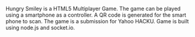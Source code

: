 Hungry Smiley is a HTML5 Multiplayer Game. The game can be played using a smartphone as a controller. A QR code is generated for the smart phone to scan.
The game is a submission for Yahoo HACKU. Game is built using node.js and socket.io.